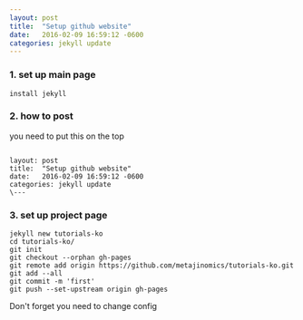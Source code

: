 ```yaml
---
layout: post
title:  "Setup github website"
date:   2016-02-09 16:59:12 -0600
categories: jekyll update
---
```


### 1. set up main page
~~~
install jekyll
~~~

### 2. how to post
you need to put this on the top
~~~

layout: post
title:  "Setup github website"
date:   2016-02-09 16:59:12 -0600
categories: jekyll update
\---
~~~

### 3. set up project page
~~~
jekyll new tutorials-ko
cd tutorials-ko/
git init
git checkout --orphan gh-pages
git remote add origin https://github.com/metajinomics/tutorials-ko.git
git add --all
git commit -m 'first'
git push --set-upstream origin gh-pages
~~~
Don't forget you need to change config